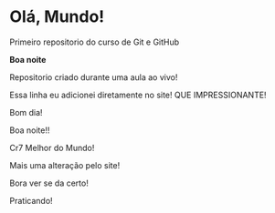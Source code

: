 # Olá, Mundo!
 Primeiro repositorio do curso de Git e GitHub

 **Boa noite**

 Repositorio criado durante uma aula ao vivo!

 Essa linha eu adicionei diretamente no site! QUE IMPRESSIONANTE!

 Bom dia!

 Boa noite!!

 Cr7 Melhor do Mundo!

 Mais uma alteração pelo site!

 Bora ver se da certo!

Praticando!
